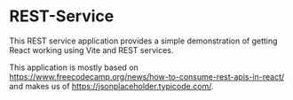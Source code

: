 # REST-Service

This REST service application provides a simple demonstration of getting React working using Vite and REST services.

This application is mostly based on https://www.freecodecamp.org/news/how-to-consume-rest-apis-in-react/ and makes us of https://jsonplaceholder.typicode.com/.
